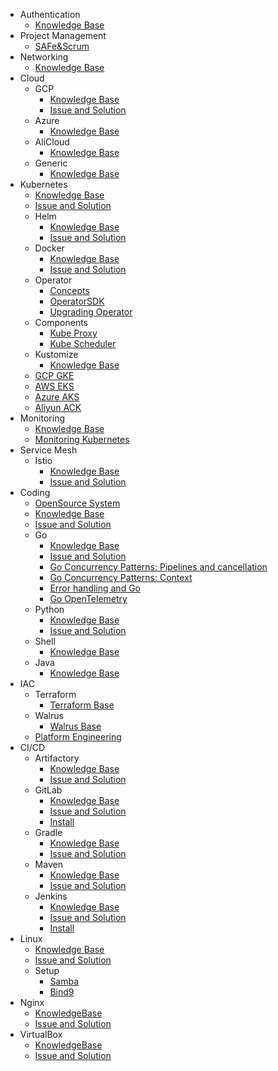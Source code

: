 <!-- docs/_sidebar.md -->
- Authentication
    - [Knowledge Base](/authentication/kbs.md)
- Project Management
    - [SAFe&Scrum](/projectmanagement/SAFe&Scrum.md)
- Networking
    - [Knowledge Base](/networking/kbs.md)
- Cloud
    - GCP
        - [Knowledge Base](/cloud/gcp/kbs.md)
        - [Issue and Solution](/cloud/gcp/issues.md)
    - Azure
        - [Knowledge Base](/cloud/azure/kbs.md)
    - AliCloud
        - [Knowledge Base](/cloud/alicloud/kbs.md)
    - Generic
        - [Knowledge Base](/cloud/kb.md)
- Kubernetes
    - [Knowledge Base](/kubernetes/kbs.md)
    - [Issue and Solution](/kubernetes/issues.md)
    - Helm
        - [Knowledge Base](/kubernetes/helm/kbs.md)
        - [Issue and Solution](/kubernetes/helm/issues.md)
    - Docker
        - [Knowledge Base](/kubernetes/docker/kbs.md)
        - [Issue and Solution](/kubernetes/docker/issues.md)
    - Operator
        - [Concepts](/kubernetes/operator/concepts.md)
        - [OperatorSDK](/kubernetes/operator/operator_sdk.md)
        - [Upgrading Operator](/kubernetes/operator/upgrading_operator.md)
    - Components
        - [Kube Proxy](/kubernetes/components/kube-proxy.md)
        - [Kube Scheduler](/kubernetes/components/kube-scheduler.md)
    - Kustomize
        - [Knowledge Base](/kubernetes/kustomize/kbs.md)
    - [GCP GKE](/kubernetes/gcp_gke.md)
    - [AWS EKS](/kubernetes/aws_eks.md)
    - [Azure AKS](/kubernetes/azure_aks.md)
    - [Aliyun ACK](/kubernetes/aliyun_ack.md)
- Monitoring
    - [Knowledge Base](/monitoring/kbs.md)
    - [Monitoring Kubernetes](/monitoring/kubernetes.md)
- Service Mesh
    - Istio
        - [Knowledge Base](/servicemesh/istio/kbs.md)
        - [Issue and Solution](/servicemesh/istio/issues.md)
- Coding
    - [OpenSource System](/coding/opensource_system.md)
    - [Knowledge Base](/coding/kbs.md)
    - [Issue and Solution](/coding/issues.md)
    - Go
        - [Knowledge Base](/coding/go/kbs.md)
        - [Issue and Solution](/coding/go/issues.md)
        - [Go Concurrency Patterns: Pipelines and cancellation](/coding/go/go_cc1.md)
        - [Go Concurrency Patterns: Context](/coding/go/go_cc2.md)
        - [Error handling and Go](/coding/go/go_error.md)
        - [Go OpenTelemetry](/coding/go/go_opentelemetry.md)
    - Python
        - [Knowledge Base](/coding/python/kbs.md)
        - [Issue and Solution](/coding/python/issues.md)
    - Shell
        - [Knowledge Base](/coding/shell/kbs.md)
    - Java
        - [Knowledge Base](/coding/java/kbs.md)
- IAC
    - Terraform
        - [Terraform Base](/iac/terraform/kbs.md)
    - Walrus
        - [Walrus Base](/iac/walrus/kbs.md)
    - [Platform Engineering](/iac/kbs.md)
- CI/CD
    - Artifactory
        - [Knowledge Base](/cicd/artifactory/kbs.md)
        - [Issue and Solution](/cicd/artifactory/issues.md)
    - GitLab
        - [Knowledge Base](/cicd/gitlab/kbs.md)
        - [Issue and Solution](/cicd/gitlab/issues.md)
        - [Install](/cicd/gitlab/install.md)
    - Gradle
        - [Knowledge Base](/cicd/gradle/kbs.md)
        - [Issue and Solution](/cicd/gradle/issues.md)
    - Maven
        - [Knowledge Base](/cicd/maven/kbs.md)
        - [Issue and Solution](/cicd/maven/issues.md)
    - Jenkins
        - [Knowledge Base](/cicd/jenkins/kbs.md)
        - [Issue and Solution](/cicd/jenkins/issues.md)
        - [Install](/cicd/jenkins/install.md)
- Linux
    - [Knowledge Base](/linux/kbs.md)
    - [Issue and Solution](/linux/issues.md)
    - Setup
        - [Samba](/linux/setup/samba.md)
        - [Bind9](/linux/setup/bind9.md)
- Nginx
    - [KnowledgeBase](/nginx/kbs.md)
    - [Issue and Solution](/nginx/issues.md)
- VirtualBox
    - [KnowledgeBase](/virtualbox/kbs.md)
    - [Issue and Solution](/virtualbox/issues.md)